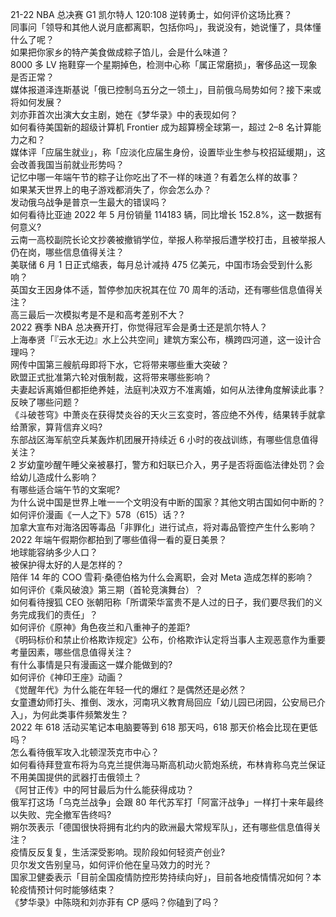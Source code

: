 21-22 NBA 总决赛 G1 凯尔特人 120:108 逆转勇士，如何评价这场比赛？  
同事问「领导和其他人说月底都离职，包括你吗」，我说没有，她说懂了，具体懂什么了呢？  
如果把你家乡的特产美食做成粽子馅儿，会是什么味道？  
8000 多 LV 拖鞋穿一个星期掉色，检测中心称「属正常磨损」，奢侈品这一现象是否正常？  
媒体报道泽连斯基说「俄已控制乌五分之一领土」，目前俄乌局势如何？接下来或将如何发展？  
刘亦菲首次出演大女主剧，她在《梦华录》中的表现如何？  
如何看待美国新的超级计算机 Frontier 成为超算榜全球第一，超过 2–8 名计算能力之和？  
媒体评「应届生就业」，称「应淡化应届生身份，设置毕业生参与校招延缓期」，这会改善我国当前就业形势吗？  
记忆中哪一年端午节的粽子让你吃出了不一样的味道？有着怎么样的故事？  
如果某天世界上的电子游戏都消失了，你会怎么办？  
发动俄乌战争是普京一生最大的错误吗？  
如何看待比亚迪 2022 年 5 月份销量 114183 辆，同比增长 152.8%，这一数据有何意义?  
云南一高校副院长论文抄袭被撤销学位，举报人称举报后遭学校打击，且被举报人仍在岗，哪些信息值得关注？  
美联储 6 月 1 日正式缩表，每月总计减持 475 亿美元，中国市场会受到什么影响？  
英国女王因身体不适，暂停参加庆祝其在位 70 周年的活动，还有哪些信息值得关注？  
高三最后一次模拟考是不是和高考差别不大？  
2022 赛季 NBA 总决赛开打，你觉得冠军会是勇士还是凯尔特人？  
上海奉贤「『云水无边』水上公共空间」建筑方案公布，横跨四河道，这一设计合理吗？  
网传中国第三艘航母即将下水，它将带来哪些重大突破？  
欧盟正式批准第六轮对俄制裁，这将带来哪些影响？  
夫妻起诉离婚但都拒绝养娃，法庭判决双方不准离婚，如何从法律角度解读此事？反映了哪些问题？  
《斗破苍穹》中萧炎在获得焚炎谷的天火三玄变时，答应绝不外传，结果转手就拿给萧家，算背信弃义吗?  
东部战区海军航空兵某轰炸机团展开持续近 6 小时的夜战训练，有哪些信息值得关注？  
2 岁幼童吵醒午睡父亲被暴打，警方和妇联已介入，男子是否将面临法律处罚？会给幼儿造成什么影响？  
有哪些适合端午节的文案呢?  
为什么说中国是世界上唯一一个文明没有中断的国家？其他文明古国如何中断的？  
如何评价漫画《一人之下》578（615）话？?  
加拿大宣布对海洛因等毒品「非罪化」进行试点，将对毒品管控产生什么影响？  
2022 年端午假期你都拍到了哪些值得一看的夏日美景？  
地球能容纳多少人口？  
被保护得太好的人是怎样的？  
陪伴 14 年的 COO 雪莉·桑德伯格为什么会离职，会对 Meta 造成怎样的影响？  
如何评价《乘风破浪》第三期（首轮竞演舞台）？  
如何看待搜狐 CEO 张朝阳称「所谓荣华富贵不是人过的日子，我们要尽我们的义务完成我们的责任」？  
如何评价《原神》角色夜兰和八重神子的差距?  
《明码标价和禁止价格欺诈规定》公布，价格欺诈认定将当事人主观恶意作为重要考量因素，哪些信息值得关注？  
有什么事情是只有漫画这一媒介能做到的?  
如何评价《神印王座》动画？  
《觉醒年代》为什么能在年轻一代的爆红？是偶然还是必然？  
女童遭幼师打头、推倒、泼水，河南巩义教育局回应「幼儿园已闭园，公安局已介入」，为何此类事件频繁发生？  
2022 年 618 活动买笔记本电脑要等到 618 那天吗，618 那天价格会比现在更低吗？  
怎么看待俄军攻入北顿涅茨克市中心？  
如何看待拜登宣布将为乌克兰提供海马斯高机动火箭炮系统，布林肯称乌克兰保证不用美国提供的武器打击俄领土？  
《阿甘正传》中的阿甘最后为什么能获得成功？  
俄军打这场「乌克兰战争」会跟 80 年代苏军打「阿富汗战争」一样打十来年最终以失败、完全撤军告终吗?  
朔尔茨表示「德国很快将拥有北约内的欧洲最大常规军队」，还有哪些信息值得关注？  
疫情反反复复，生活深受影响。现阶段如何轻资产创业?  
贝尔发文告别皇马，如何评价他在皇马效力的时光？  
国家卫健委表示「目前全国疫情防控形势持续向好」，目前各地疫情情况如何？本轮疫情预计何时能够结束？  
《梦华录》中陈晓和刘亦菲有 CP 感吗？你磕到了吗？  
